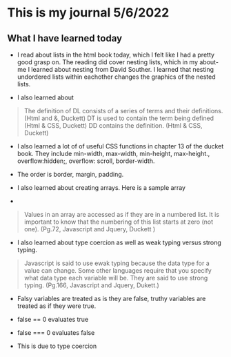 # This is my journal 5/6/2022

## What I have learned today

- I read about lists in the html book today, which I felt like I had a pretty good grasp on. The reading did cover nesting lists, which in my about-me I learned about nesting from David Souther. I learned that nesting undordered lists within eachother changes the graphics of the nested lists.

- I also learned about <!--<dl> <dt> and <dd>-->

> The definition of DL consists of a series of terms and their definitions. (Html and &, Duckett)
> DT is used to contain the term being defined (Html & CSS, Duckett)
> DD contains the definition. (Html & CSS, Duckett)

- I also learned a lot of of useful CSS functions in chapter 13 of the ducket book. They include min-width, max-width, min-height, max-height., overflow:hidden;, overflow: scroll, border-width.

- The order is border, margin, padding.

- I also learned about creating arrays. Here is a sample array

> <!--let colors = [white', 'black','custom']; -->
> <!--var el = document.getElementbyId('colors);-->
> <!--el.textContent = oolors[0]-->

-

> Values in an array are accessed as if they are in a numbered list. It is important to know that the numbering of this list starts at zero (not one). (Pg.72, Javascript and Jquery, Duckett )

- I also learned about type coercion as well as weak typing versus strong typing.

> Javascript is said to use ewak typing because the data type for a value can change. Some other languages require that you specify what data type each variable will be. They are said to use strong typing. (Pg.166, Javascript and Jquery, Dukett.)

- Falsy variables are treated as is they are false, truthy variables are treated as if they were true.

- false == 0 evaluates true

- false === 0 evaluates false

- This is due to type coercion
